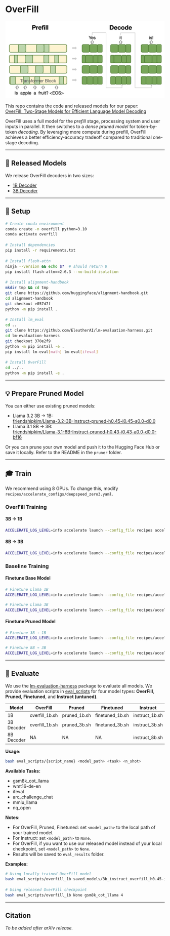 # OverFill

![main](cover.png)

This repo contains the code and released models for our paper:  
[OverFill: Two-Stage Models for Efficient Language Model Decoding]()

OverFill uses a full model for the *prefill* stage, processing system and user inputs in parallel. It then switches to a *dense pruned model* for token-by-token *decoding*. By leveraging more compute during prefill, OverFill achieves a better efficiency-accuracy tradeoff compared to traditional one-stage decoding.

---

## 💾 Released Models

We release OverFill decoders in two sizes:

- [1B Decoder](https://huggingface.co/friendshipkim/overfill-Llama-3.2-3B-Instruct-pruned-h0.45-i0.45-a0.0-d0.0)
- [3B Decoder](https://huggingface.co/friendshipkim/overfill-Llama-3.1-8B-Instruct-pruned-h0.43-i0.43-a0.0-d0.0)

---

## 🚀 Setup

```bash
# Create conda environment
conda create -n overfill python=3.10
conda activate overfill

# Install dependencies
pip install -r requirements.txt

# Install flash-attn
ninja --version && echo $?  # should return 0
pip install flash-attn==2.6.3 --no-build-isolation

# Install alignment-handbook
mkdir tmp && cd tmp
git clone https://github.com/huggingface/alignment-handbook.git
cd alignment-handbook
git checkout e057d7f
python -m pip install .

# Install lm_eval
cd ..
git clone https://github.com/EleutherAI/lm-evaluation-harness.git
cd lm-evaluation-harness
git checkout 370e2f9
python -m pip install -e .
pip install lm-eval[math] lm-eval[ifeval]

# Install OverFill
cd ../..
python -m pip install -e .
```

---

## 💡 Prepare Pruned Model

You can either use existing pruned models:

- Llama 3.2 3B → 1B:  
  [friendshipkim/Llama-3.2-3B-Instruct-pruned-h0.45-i0.45-a0.0-d0.0](https://huggingface.co/friendshipkim/Llama-3.2-3B-Instruct-pruned-h0.45-i0.45-a0.0-d0.0)
- Llama 3.1 8B → 3B:  
  [friendshipkim/Llama-3.1-8B-Instruct-pruned-h0.43-i0.43-a0.0-d0.0-bf16](https://huggingface.co/friendshipkim/Llama-3.1-8B-Instruct-pruned-h0.43-i0.43-a0.0-d0.0-bf16)

Or you can prune your own model and push it to the Hugging Face Hub or save it locally. Refer to the README in the `pruner` folder.

---

## 🎓 Train

We recommend using 8 GPUs. To change this, modify `recipes/accelerate_configs/deepspeed_zero3.yaml`.

### OverFill Training

#### 3B → 1B

```bash
ACCELERATE_LOG_LEVEL=info accelerate launch --config_file recipes accelerate_configs/deepspeed_zero3.yaml overfill/train.py recipes/llama-3_2-3b-instruct/sft/overfill_width.yaml --report_to=wandb
```

#### 8B → 3B

```bash
ACCELERATE_LOG_LEVEL=info accelerate launch --config_file recipes/accelerate_configs/deepspeed_zero3.yaml overfill/train.py recipes/llama-3_1-8b-instruct/sft/overfill_width.yaml --report_to=wandb
```

### Baseline Training

#### Finetune Base Model

```bash
# Finetune Llama 1B
ACCELERATE_LOG_LEVEL=info accelerate launch --config_file recipes/accelerate_configs/deepspeed_zero3.yaml overfill/train_sft.py recipes/llama-3_2-3b-instruct/sft/1b_base.yaml --report_to=wandb
```

```bash
# Finetune Llama 3B
ACCELERATE_LOG_LEVEL=info accelerate launch --config_file recipes/accelerate_configs/deepspeed_zero3.yaml overfill/train_sft.py recipes/llama-3_2-3b-instruct/sft/3b_base.yaml --report_to=wandb
```

#### Finetune Pruned Model

```bash
# Finetune 3B → 1B
ACCELERATE_LOG_LEVEL=info accelerate launch --config_file recipes/accelerate_configs/deepspeed_zero3.yaml overfill/train_sft.py recipes/llama-3_2-3b-instruct/sft/pruned_width.yaml --report_to=wandb
```

```bash
# Finetune 8B → 3B
ACCELERATE_LOG_LEVEL=info accelerate launch --config_file recipes/accelerate_configs/deepspeed_zero3.yaml overfill/train_sft.py recipes/llama-3_1-8b-instruct/sft/pruned_width.yaml --report_to=wandb
```

---

## 🔢 Evaluate
We use the [lm-evaluation-harness](https://github.com/EleutherAI/lm-evaluation-harness) package to evaluate all models.
We provide evaluation scripts in [eval_scripts](./eval_scripts/) for four model types: **OverFill**, **Pruned**, **Finetuned**, and **Instruct (untuned)**.

| Model         | OverFill         | Pruned         | Finetuned       | Instruct        |
|---------------|------------------|----------------|------------------|------------------|
| 1B            | overfill_1b.sh   | pruned_1b.sh   | finetuned_1b.sh  | instruct_1b.sh   |
| 3B Decoder    | overfill_1b.sh   | pruned_3b.sh   | finetuned_3b.sh  | instruct_3b.sh   |
| 8B Decoder    | NA               | NA             | NA               | instruct_8b.sh   |

**Usage:**

```bash
bash eval_scripts/{script_name} <model_path> <task> <n_shot>
```

**Available Tasks:**

- gsm8k_cot_llama
- wmt16-de-en
- ifeval
- arc_challenge_chat
- mmlu_llama
- nq_open

**Notes:**

- For OverFill, Pruned, Finetuned: set `<model_path>` to the local path of your trained model.
- For Instruct: set `<model_path>` to `None`.
- For OverFill, if you want to use our released model instead of your local checkpoint, set `<model_path>` to `None`.
- Results will be saved to `eval_results` folder.

**Examples:**

```bash
# Using locally trained OverFill model
bash eval_scripts/overfill_1b saved_models/3b_instruct_overfill_h0.45-i0.45-a0.0-d0.0 gsm8k_cot_llama 4

# Using released OverFill checkpoint
bash eval_scripts/overfill_1b None gsm8k_cot_llama 4
```

---

## Citation

*To be added after arXiv release.*